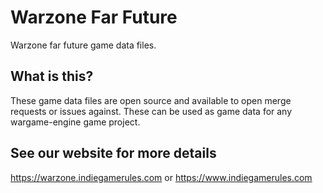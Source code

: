 # Warzone Far Future
Warzone far future game data files.

## What is this?
These game data files are open source and available to open merge requests or issues against. These can be used as game data for any wargame-engine game project.

## See our website for more details
https://warzone.indiegamerules.com
or
https://www.indiegamerules.com
